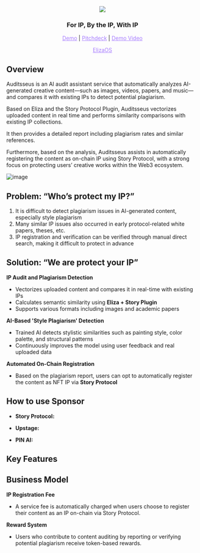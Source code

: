 <p align="center">
  <img src="https://github.com/user-attachments/assets/40b79fc1-505e-42ea-9b4c-ec162ebecc0b">
</p>

<h3 align="center">For IP, By the IP, With IP</h3>

<p align="center">
  <a href="https://auditsseus-frontend.vercel.app/" style="color: #a77dff">Demo</a> | <a href="https://www.figma.com/deck/cw1wi1kce6xglRPErdpTBI" style="color: #a77dff">Pitchdeck</a> | <a href="" style="color: #a77dff">Demo Video</a>
</p>

<p align="center">
  <a href="https://github.com/hackathemy/eliza-buidl" style="color: #a77dff">ElizaOS</a>
</p>

## Overview  
Auditsseus is an AI audit assistant service that automatically analyzes AI-generated creative content—such as images, videos, papers, and music—and compares it with existing IPs to detect potential plagiarism.

Based on Eliza and the Story Protocol Plugin, Auditsseus vectorizes uploaded content in real time and performs similarity comparisons with existing IP collections. 

It then provides a detailed report including plagiarism rates and similar references.

Furthermore, based on the analysis, Auditsseus assists in automatically registering the content as on-chain IP using Story Protocol, with a strong focus on protecting users’ creative works within the Web3 ecosystem.

![image](https://github.com/user-attachments/assets/26c11321-3605-413a-a4a1-f0bc9a673a9d)

## Problem: “Who’s protect my IP?”
1. It is difficult to detect plagiarism issues in AI-generated content, especially style plagiarism
2. Many similar IP issues also occurred in early protocol-related white papers, theses, etc.
3. IP registration and verification can be verified through manual direct search, making it difficult to protect in advance

## Solution: “We are protect your IP”  

**IP Audit and Plagiarism Detection**
- Vectorizes uploaded content and compares it in real-time with existing IPs  
- Calculates semantic similarity using **Eliza + Story Plugin**  
- Supports various formats including images and academic papers  

**AI-Based 'Style Plagiarism' Detection**
- Trained AI detects stylistic similarities such as painting style, color palette, and structural patterns  
- Continuously improves the model using user feedback and real uploaded data  

**Automated On-Chain Registration**
- Based on the plagiarism report, users can opt to automatically register the content as NFT IP via **Story Protocol**

## How to use Sponsor
- **Story Protocol:** 

- **Upstage:**  

- **PIN AI:**

## Key Features  

## Business Model  
**IP Registration Fee**
- A service fee is automatically charged when users choose to register their content as an IP on-chain via Story Protocol.

**Reward System**
- Users who contribute to content auditing by reporting or verifying potential plagiarism receive token-based rewards.
